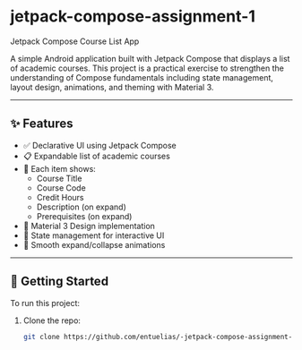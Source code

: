 # jetpack-compose-assignment-1
 Jetpack Compose Course List App

A simple Android application built with Jetpack Compose that displays a list of academic courses. This project is a practical exercise to strengthen the understanding of Compose fundamentals including state management, layout design, animations, and theming with Material 3.

---

## ✨ Features

- ✅ Declarative UI using Jetpack Compose
- 📋 Expandable list of academic courses
- 📖 Each item shows:
  - Course Title
  - Course Code
  - Credit Hours
  - Description (on expand)
  - Prerequisites (on expand)
- 🎨 Material 3 Design implementation
- 🔄 State management for interactive UI
- 💫 Smooth expand/collapse animations

---


## 🚀 Getting Started

To run this project:

1. Clone the repo:
   ```bash
   git clone https://github.com/entuelias/-jetpack-compose-assignment-1.git
